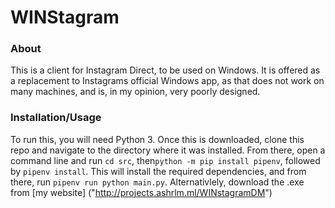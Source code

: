 # WINStagram

### About
This is a client for Instagram Direct, to be used on Windows. It is offered as a replacement to Instagrams official Windows app,
as that does not work on many machines, and is, in my opinion, very poorly designed.

### Installation/Usage
To run this, you will need Python 3. Once this is downloaded, clone this repo and navigate to the directory where it was installed. From there, open a command line and run
`cd src`, then`python -m pip install pipenv`, followed by `pipenv install`. This will install the required dependencies, and from there, run `pipenv run python main.py`. Alternativlely, download the .exe from [my website] ("http://projects.ashrlm.ml/WINstagramDM")
